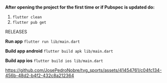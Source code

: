 **After opening the project for the first time or if Pubspec is updated do:**

   1) `flutter clean`
   2) `flutter pub get`

RELEASES

**Run app** 
`flutter run lib/main.dart`  

**Build app android** 
`flutter build apk lib/main.dart`  

**Build app ios** 
`flutter build ios lib/main.dart`  


https://github.com/JosePedroNobre/tvg_sports/assets/41454761/c04fc134-456b-48d2-b4f2-432c8a212364 

